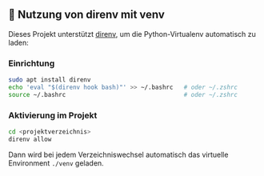 
## 🔄 Nutzung von direnv mit venv

Dieses Projekt unterstützt [direnv](https://direnv.net/), um die Python-Virtualenv automatisch zu laden:

### Einrichtung

```bash
sudo apt install direnv
echo 'eval "$(direnv hook bash)"' >> ~/.bashrc   # oder ~/.zshrc
source ~/.bashrc                                 # oder ~/.zshrc
```

### Aktivierung im Projekt

```bash
cd <projektverzeichnis>
direnv allow
```

Dann wird bei jedem Verzeichniswechsel automatisch das virtuelle Environment `./venv` geladen.
